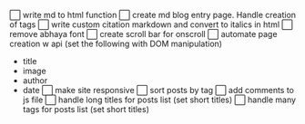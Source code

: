 ⬜ write md to html function
⬜ create md blog entry page. Handle creation of tags
⬜ write custom citation markdown and convert to italics in html
⬜ remove abhaya font
⬜ create scroll bar for onscroll
⬜ automate page creation w api (set the following with DOM manipulation)
- title
- image
- author
- date
⬜ make site responsive
⬜ sort posts by tag
⬜ add comments to js file
⬜ handle long titles for posts list (set short titles)
⬜ handle many tags for posts list (set short titles)
